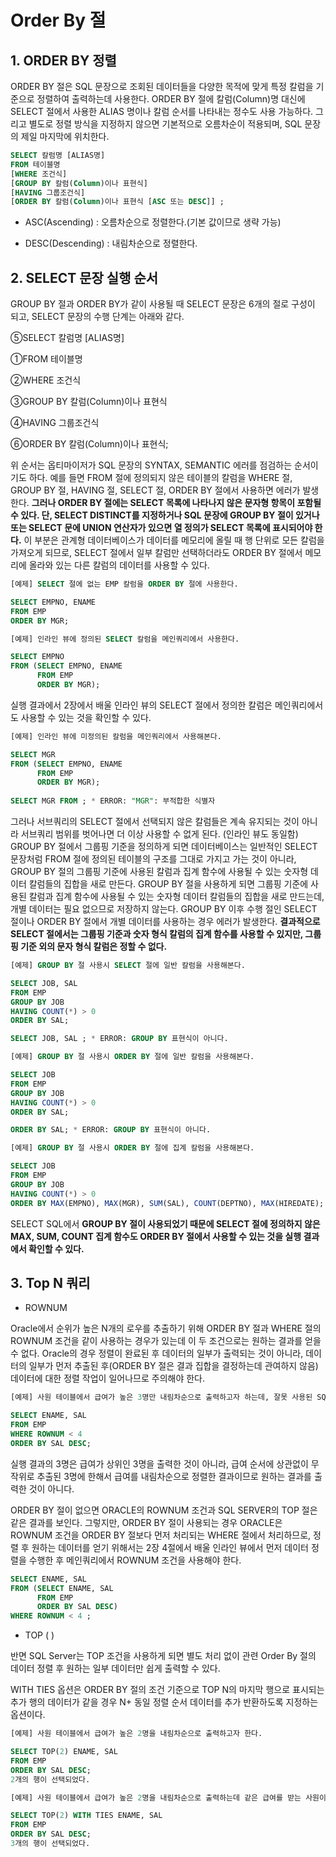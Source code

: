 # Order By 절



## 1. ORDER BY 정렬

ORDER BY 절은 SQL 문장으로 조회된 데이터들을 다양한 목적에 맞게 특정 칼럼을 기준으로 정렬하여 출력하는데 사용한다. ORDER BY 절에 칼럼(Column)명 대신에 SELECT 절에서 사용한 ALIAS 명이나 칼럼 순서를 나타내는 정수도 사용 가능하다. 그리고 별도로 정렬 방식을 지정하지 않으면 기본적으로 오름차순이 적용되며, SQL 문장의 제일 마지막에 위치한다.

```sql
SELECT 칼럼명 [ALIAS명] 
FROM 테이블명 
[WHERE 조건식] 
[GROUP BY 칼럼(Column)이나 표현식] 
[HAVING 그룹조건식] 
[ORDER BY 칼럼(Column)이나 표현식 [ASC 또는 DESC]] ;
```

- ASC(Ascending) : 오름차순으로 정렬한다.(기본 값이므로 생략 가능) 

- DESC(Descending) : 내림차순으로 정렬한다.



## 2. SELECT 문장 실행 순서

GROUP BY 절과 ORDER BY가 같이 사용될 때 SELECT 문장은 6개의 절로 구성이 되고, SELECT 문장의 수행 단계는 아래와 같다.

⑤SELECT 칼럼명 [ALIAS명] 

①FROM 테이블명 

②WHERE 조건식 

③GROUP BY 칼럼(Column)이나 표현식 

④HAVING 그룹조건식 

⑥ORDER BY 칼럼(Column)이나 표현식;



위 순서는 옵티마이저가 SQL 문장의 SYNTAX, SEMANTIC 에러를 점검하는 순서이기도 하다. 예를 들면 FROM 절에 정의되지 않은 테이블의 칼럼을 WHERE 절, GROUP BY 절, HAVING 절, SELECT 절, ORDER BY 절에서 사용하면 에러가 발생한다. **그러나 ORDER BY 절에는 SELECT 목록에 나타나지 않은 문자형 항목이 포함될 수 있다. 단, SELECT DISTINCT를 지정하거나 SQL 문장에 GROUP BY 절이 있거나 또는 SELECT 문에 UNION 연산자가 있으면 열 정의가 SELECT 목록에 표시되어야 한다.** 이 부분은 관계형 데이터베이스가 데이터를 메모리에 올릴 때 행 단위로 모든 칼럼을 가져오게 되므로, SELECT 절에서 일부 칼럼만 선택하더라도 ORDER BY 절에서 메모리에 올라와 있는 다른 칼럼의 데이터를 사용할 수 있다.

```sql
[예제] SELECT 절에 없는 EMP 칼럼을 ORDER BY 절에 사용한다.

SELECT EMPNO, ENAME 
FROM EMP 
ORDER BY MGR;
```



```sql
[예제] 인라인 뷰에 정의된 SELECT 칼럼을 메인쿼리에서 사용한다.

SELECT EMPNO 
FROM (SELECT EMPNO, ENAME 
      FROM EMP 
      ORDER BY MGR);
```

실행 결과에서 2장에서 배울 인라인 뷰의 SELECT 절에서 정의한 칼럼은 메인쿼리에서도 사용할 수 있는 것을 확인할 수 있다.



```sql
[예제] 인라인 뷰에 미정의된 칼럼을 메인쿼리에서 사용해본다.

SELECT MGR 
FROM (SELECT EMPNO, ENAME 
      FROM EMP 
      ORDER BY MGR); 
      
SELECT MGR FROM ; * ERROR: "MGR": 부적합한 식별자
```

그러나 서브쿼리의 SELECT 절에서 선택되지 않은 칼럼들은 계속 유지되는 것이 아니라 서브쿼리 범위를 벗어나면 더 이상 사용할 수 없게 된다. (인라인 뷰도 동일함) GROUP BY 절에서 그룹핑 기준을 정의하게 되면 데이터베이스는 일반적인 SELECT 문장처럼 FROM 절에 정의된 테이블의 구조를 그대로 가지고 가는 것이 아니라, GROUP BY 절의 그룹핑 기준에 사용된 칼럼과 집계 함수에 사용될 수 있는 숫자형 데이터 칼럼들의 집합을 새로 만든다. GROUP BY 절을 사용하게 되면 그룹핑 기준에 사용된 칼럼과 집계 함수에 사용될 수 있는 숫자형 데이터 칼럼들의 집합을 새로 만드는데, 개별 데이터는 필요 없으므로 저장하지 않는다. GROUP BY 이후 수행 절인 SELECT 절이나 ORDER BY 절에서 개별 데이터를 사용하는 경우 에러가 발생한다. **결과적으로 SELECT 절에서는 그룹핑 기준과 숫자 형식 칼럼의 집계 함수를 사용할 수 있지만, 그룹핑 기준 외의 문자 형식 칼럼은 정할 수 없다.**

```sql
[예제] GROUP BY 절 사용시 SELECT 절에 일반 칼럼을 사용해본다.

SELECT JOB, SAL 
FROM EMP 
GROUP BY JOB 
HAVING COUNT(*) > 0 
ORDER BY SAL; 

SELECT JOB, SAL ; * ERROR: GROUP BY 표현식이 아니다.
```



```sql
[예제] GROUP BY 절 사용시 ORDER BY 절에 일반 칼럼을 사용해본다.

SELECT JOB 
FROM EMP 
GROUP BY JOB 
HAVING COUNT(*) > 0 
ORDER BY SAL; 

ORDER BY SAL; * ERROR: GROUP BY 표현식이 아니다.
```



```sql
[예제] GROUP BY 절 사용시 ORDER BY 절에 집계 칼럼을 사용해본다.

SELECT JOB 
FROM EMP 
GROUP BY JOB 
HAVING COUNT(*) > 0 
ORDER BY MAX(EMPNO), MAX(MGR), SUM(SAL), COUNT(DEPTNO), MAX(HIREDATE);
```

SELECT SQL에서 **GROUP BY 절이 사용되었기 때문에 SELECT 절에 정의하지 않은 MAX, SUM, COUNT 집계 함수도 ORDER BY 절에서 사용할 수 있는 것을 실행 결과에서 확인할 수 있다.**



## 3. Top N 쿼리

- ROWNUM

Oracle에서 순위가 높은 N개의 로우를 추출하기 위해 ORDER BY 절과 WHERE 절의 ROWNUM 조건을 같이 사용하는 경우가 있는데 이 두 조건으로는 원하는 결과를 얻을 수 없다. Oracle의 경우 정렬이 완료된 후 데이터의 일부가 출력되는 것이 아니라, 데이터의 일부가 먼저 추출된 후(ORDER BY 절은 결과 집합을 결정하는데 관여하지 않음) 데이터에 대한 정렬 작업이 일어나므로 주의해야 한다.



```sql
[예제] 사원 테이블에서 급여가 높은 3명만 내림차순으로 출력하고자 하는데, 잘못 사용된 SQL의 사례이다.

SELECT ENAME, SAL 
FROM EMP 
WHERE ROWNUM < 4 
ORDER BY SAL DESC;
```

실행 결과의 3명은 급여가 상위인 3명을 출력한 것이 아니라, 급여 순서에 상관없이 무작위로 추출된 3명에 한해서 급여를 내림차순으로 정렬한 결과이므로 원하는 결과를 출력한 것이 아니다.

ORDER BY 절이 없으면 ORACLE의 ROWNUM 조건과 SQL SERVER의 TOP 절은 같은 결과를 보인다. 그렇지만, ORDER BY 절이 사용되는 경우 ORACLE은 ROWNUM 조건을 ORDER BY 절보다 먼저 처리되는 WHERE 절에서 처리하므로, 정렬 후 원하는 데이터를 얻기 위해서는 2장 4절에서 배울 인라인 뷰에서 먼저 데이터 정렬을 수행한 후 메인쿼리에서 ROWNUM 조건을 사용해야 한다.

```sql
SELECT ENAME, SAL 
FROM (SELECT ENAME, SAL 
      FROM EMP 
      ORDER BY SAL DESC) 
WHERE ROWNUM < 4 ;
```



- TOP ( )

반면 SQL Server는 TOP 조건을 사용하게 되면 별도 처리 없이 관련 Order By 절의 데이터 정렬 후 원하는 일부 데이터만 쉽게 출력할 수 있다.

WITH TIES 옵션은 ORDER BY 절의 조건 기준으로 TOP N의 마지막 행으로 표시되는 추가 행의 데이터가 같을 경우 N+ 동일 정렬 순서 데이터를 추가 반환하도록 지정하는 옵션이다.

```sql
[예제] 사원 테이블에서 급여가 높은 2명을 내림차순으로 출력하고자 한다.

SELECT TOP(2) ENAME, SAL 
FROM EMP 
ORDER BY SAL DESC;
2개의 행이 선택되었다.
```



```sql
[예제] 사원 테이블에서 급여가 높은 2명을 내림차순으로 출력하는데 같은 급여를 받는 사원이 있으면 같이 출력한다.

SELECT TOP(2) WITH TIES ENAME, SAL 
FROM EMP 
ORDER BY SAL DESC;
3개의 행이 선택되었다.
```

